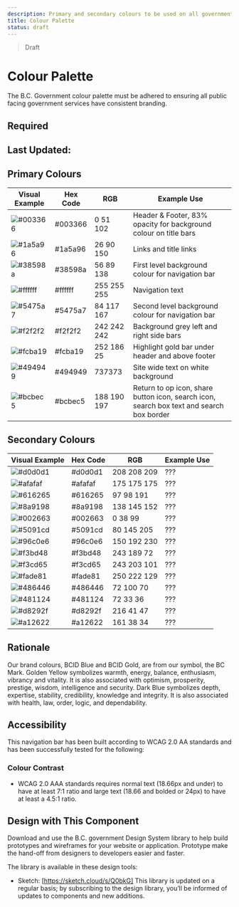 ```yaml
---
description: Primary and secondary colours to be used on all government digital websites and services.
title: Colour Palette
status: draft
---
```


> Draft

# Colour Palette
The B.C. Government colour palette must be adhered to ensuring all public facing government services have consistent branding.

## Required

## Last Updated:

## Primary Colours
Visual Example | Hex Code | RGB | Example Use
------------ | ------------ | ------------ | ------------ |
![#003366](https://github.com/bcgov/design-system/blob/master/styles/colours/images/003366.png?raw=true) | #003366 | 0 51 102 | Header & Footer, 83% opacity for background colour on title bars
![#1a5a96](https://github.com/bcgov/design-system/blob/master/styles/colours/images/1a5a96.png?raw=true) | #1a5a96 | 26 90 150 | Links and title links
![#38598a](https://github.com/bcgov/design-system/blob/master/styles/colours/images/38598a.png?raw=true) | #38598a | 56 89 138 | First level background colour for navigation bar
![#ffffff](https://github.com/bcgov/design-system/blob/master/styles/colours/images/ffffff.png?raw=true) | #ffffff | 255 255 255 | Navigation text
![#5475a7](https://github.com/bcgov/design-system/blob/master/styles/colours/images/5475a7.png?raw=true) | #5475a7 | 84 117 167 | Second level background colour for navigation bar
![#f2f2f2](https://github.com/bcgov/design-system/blob/master/styles/colours/images/f2f2f2.png?raw=true) | #f2f2f2 | 242 242 242 | Background grey left and right side bars
![#fcba19](https://github.com/bcgov/design-system/blob/master/styles/colours/images/fcba19.png?raw=true) | #fcba19 | 252 186 25 | Highlight gold bar under header and above footer
![#494949](https://github.com/bcgov/design-system/blob/master/styles/colours/images/494949.png?raw=true) | #494949 | 737373 | Site wide text on white background
![#bcbec5](https://github.com/bcgov/design-system/blob/master/styles/colours/images/bcbec5.png?raw=true) | #bcbec5 | 188 190 197 | Return to op icon, share button icon, search icon, search box text and search box border

## Secondary Colours
Visual Example | Hex Code | RGB | Example Use
------------ | ------------ | ------------ | ------------ |
![#d0d0d1](https://github.com/bcgov/design-system/blob/master/styles/colours/images/d0d0d1.png?raw=true) | #d0d0d1 | 208 208 209 | ???
![#afafaf](https://github.com/bcgov/design-system/blob/master/styles/colours/images/afafaf.png?raw=true) | #afafaf | 175 175 175 | ???
![#616265](https://github.com/bcgov/design-system/blob/master/styles/colours/images/616265.png?raw=true) | #616265 | 97 98 191 | ???
![#8a9198](https://github.com/bcgov/design-system/blob/master/styles/colours/images/8a9198.png?raw=true) | #8a9198 | 138 145 152 | ???
![#002663](https://github.com/bcgov/design-system/blob/master/styles/colours/images/002663.png?raw=true) | #002663 | 0 38 99 | ???
![#5091cd](https://github.com/bcgov/design-system/blob/master/styles/colours/images/5091cd.png?raw=true) | #5091cd | 80 145 205 | ???
![#96c0e6](https://github.com/bcgov/design-system/blob/master/styles/colours/images/96c0e6.png?raw=true) | #96c0e6 | 150 192 230 | ???
![#f3bd48](https://github.com/bcgov/design-system/blob/master/styles/colours/images/f3bd48.png?raw=true) | #f3bd48 | 243 189 72 | ???
![#f3cd65](https://github.com/bcgov/design-system/blob/master/styles/colours/images/f3cd65.png?raw=true) | #f3cd65 | 243 203 101 | ???
![#fade81](https://github.com/bcgov/design-system/blob/master/styles/colours/images/fade81.png?raw=true) | #fade81 | 250 222 129 | ???
![#486446](https://github.com/bcgov/design-system/blob/master/styles/colours/images/486446.png?raw=true) | #486446 | 72 100 70 | ???
![#481124](https://github.com/bcgov/design-system/blob/master/styles/colours/images/481124.png?raw=true) | #481124 | 72 33 36 | ???
![#d8292f](https://github.com/bcgov/design-system/blob/master/styles/colours/images/d8292f.png?raw=true) | #d8292f | 216 41 47 | ???
![#a12622](https://github.com/bcgov/design-system/blob/master/styles/colours/images/a12622.png?raw=true) | #a12622 | 161 38 34 | ???

## Rationale
Our brand colours, BCID Blue and BCID Gold, are from our symbol, the BC Mark. Golden Yellow symbolizes warmth, energy, balance, enthusiasm, vibrancy and vitality. It is also associated with optimism, prosperity, prestige, wisdom, intelligence and security. Dark Blue symbolizes depth, expertise, stability, credibility, knowledge and integrity. It is also associated with health, law, order, logic, and dependability. 

## Accessibility
This navigation bar has been built according to WCAG 2.0 AA standards and has been successfully tested for the following:

### Colour Contrast
*	WCAG 2.0 AAA standards requires normal text (18.66px and under) to have at least 7:1 ratio and large text (18.66 and bolded or 24px) to have at least a 4.5:1 ratio. 

## Design with This Component
Download and use the B.C. government Design System library to help build prototypes and wireframes for your website or application. Prototype make the hand-off from designers to developers easier and faster.

The library is available in these design tools:

*	Sketch: [https://sketch.cloud/s/Q0bkG] 
This library is updated on a regular basis; by subscribing to the design library, you’ll be informed of updates to components and new additions.
